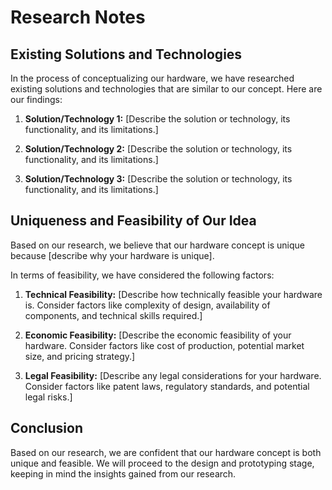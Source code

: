 # Research Notes

## Existing Solutions and Technologies

In the process of conceptualizing our hardware, we have researched existing solutions and technologies that are similar to our concept. Here are our findings:

1. **Solution/Technology 1:** [Describe the solution or technology, its functionality, and its limitations.]

2. **Solution/Technology 2:** [Describe the solution or technology, its functionality, and its limitations.]

3. **Solution/Technology 3:** [Describe the solution or technology, its functionality, and its limitations.]

## Uniqueness and Feasibility of Our Idea

Based on our research, we believe that our hardware concept is unique because [describe why your hardware is unique]. 

In terms of feasibility, we have considered the following factors:

1. **Technical Feasibility:** [Describe how technically feasible your hardware is. Consider factors like complexity of design, availability of components, and technical skills required.]

2. **Economic Feasibility:** [Describe the economic feasibility of your hardware. Consider factors like cost of production, potential market size, and pricing strategy.]

3. **Legal Feasibility:** [Describe any legal considerations for your hardware. Consider factors like patent laws, regulatory standards, and potential legal risks.]

## Conclusion

Based on our research, we are confident that our hardware concept is both unique and feasible. We will proceed to the design and prototyping stage, keeping in mind the insights gained from our research.
